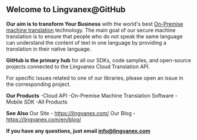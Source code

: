 ## Welcome to Lingvanex@GitHub

**Our aim is to transform Your Business** with the world's best [On-Premise machine translation](https://lingvanex.com/) technology. The main goal of our secure machine translation is to ensure that people who do not speak the same language can understand the content of text in one language by providing a translation in their native language.

**GitHub is the primary hub** for all our SDKs, code samples, and open-source projects connected to the Lingvanex Cloud Translation API.

For specific issues related to one of our libraries, please open an issue in the corresponding project.

**Our Products**
-Cloud API
-On-Premise Machine Translation Software
-Mobile SDK
-All Products

**See Also**
Our Site -  https://lingvanex.com/ 
Our Blog - https://lingvanex.com/en/blog/ 

**If you have any questions, just email info@lingvanex.com**
